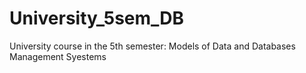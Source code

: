 # University_5sem_DB
 University course in the 5th semester: Models of Data and Databases  Management Syestems
